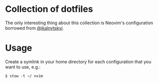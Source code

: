 # Collection of dotfiles

The only interesting thing about this collection is Neovim's configuration borrowed from
[@ikalnytskyi](https://github.com/ikalnytskyi/dotfiles).

# Usage

Create a symlink in your home directory for each configuration that you want to use, e.g.:

```shell
$ stow -t ~/ nvim
```
